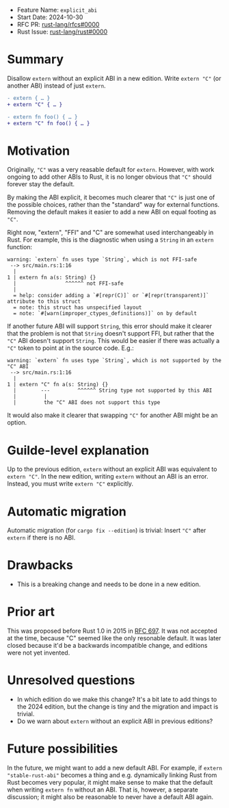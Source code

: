 - Feature Name: `explicit_abi`
- Start Date: 2024-10-30
- RFC PR: [rust-lang/rfcs#0000](https://github.com/rust-lang/rfcs/pull/0000)
- Rust Issue: [rust-lang/rust#0000](https://github.com/rust-lang/rust/issues/0000)

# Summary

Disallow `extern` without an explicit ABI in a new edition. Write `extern "C"` (or another ABI) instead of just `extern`.

```diff
- extern { … }
+ extern "C" { … }

- extern fn foo() { … }
+ extern "C" fn foo() { … }
```

# Motivation

Originally, `"C"` was a very reasable default for `extern`.
However, with work ongoing to add other ABIs to Rust, it is no longer obvious that `"C"` should forever stay the default.

By making the ABI explicit, it becomes much clearer that `"C"` is just one of the possible choices, rather than the "standard" way for external functions.
Removing the default makes it easier to add a new ABI on equal footing as `"C"`.

Right now, "extern", "FFI" and "C" are somewhat used interchangeably in Rust. For example, this is the diagnostic when using a `String` in an `extern` function:

```
warning: `extern` fn uses type `String`, which is not FFI-safe
 --> src/main.rs:1:16
  |
1 | extern fn a(s: String) {}
  |                ^^^^^^ not FFI-safe
  |
  = help: consider adding a `#[repr(C)]` or `#[repr(transparent)]` attribute to this struct
  = note: this struct has unspecified layout
  = note: `#[warn(improper_ctypes_definitions)]` on by default
```

If another future ABI will support `String`, this error should make it clearer that the problem is not that `String` doesn't support FFI, but rather that the `"C"` ABI doesn't support `String`.
This would be easier if there was actually a `"C"` token to point at in the source code. E.g.:

```
warning: `extern` fn uses type `String`, which is not supported by the "C" ABI
 --> src/main.rs:1:16
  |
1 | extern "C" fn a(s: String) {}
  |        ---         ^^^^^^ String type not supported by this ABI
  |         |
  |         the "C" ABI does not support this type
```

It would also make it clearer that swapping `"C"` for another ABI might be an option.

# Guilde-level explanation

Up to the previous edition, `extern` without an explicit ABI was equivalent to `extern "C"`.
In the new edition, writing `extern` without an ABI is an error.
Instead, you must write `extern "C"` explicitly.

# Automatic migration

Automatic migration (for `cargo fix --edition`) is trivial: Insert `"C"` after `extern` if there is no ABI.

# Drawbacks

- This is a breaking change and needs to be done in a new edition.

# Prior art

This was proposed before Rust 1.0 in 2015 in [RFC 697](https://github.com/rust-lang/rfcs/pull/697).
It was not accepted at the time, because "C" seemed like the only resonable default.
It was later closed because it'd be a backwards incompatible change, and editions were not yet invented.

# Unresolved questions

- In which edition do we make this change? It's a bit late to add things to the 2024 edition, but the change is tiny and the migration and impact is trivial.
- Do we warn about `extern` without an explicit ABI in previous editions?

# Future possibilities

In the future, we might want to add a new default ABI.
For example, if `extern "stable-rust-abi"` becomes a thing and e.g. dynamically linking Rust from Rust becomes very popular, it might make sense to make that the default when writing `extern fn` without an ABI.
That is, however, a separate discussion; it might also be reasonable to never have a default ABI again.
